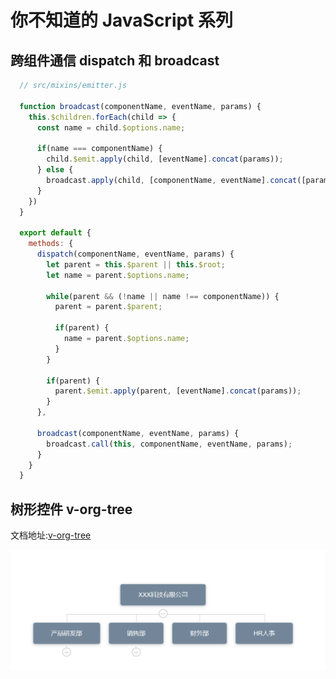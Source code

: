 # 你不知道的 JavaScript 系列

## 跨组件通信 dispatch 和 broadcast

```JavaScript
  // src/mixins/emitter.js

  function broadcast(componentName, eventName, params) {
    this.$children.forEach(child => {
      const name = child.$options.name;

      if(name === componentName) {
        child.$emit.apply(child, [eventName].concat(params));
      } else {
        broadcast.apply(child, [componentName, eventName].concat([params]));
      }
    })
  }

  export default {
    methods: {
      dispatch(componentName, eventName, params) {
        let parent = this.$parent || this.$root;
        let name = parent.$options.name;

        while(parent && (!name || name !== componentName)) {
          parent = parent.$parent;

          if(parent) {
            name = parent.$options.name;
          }
        }

        if(parent) {
          parent.$emit.apply(parent, [eventName].concat(params));
        }
      },

      broadcast(componentName, eventName, params) {
        broadcast.call(this, componentName, eventName, params);
      }
    }
  }
```

## 树形控件 v-org-tree

  文档地址:[v-org-tree](https://github.com/lison16/v-org-tree)

  ![树形图片实例](./tree.png)